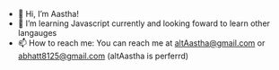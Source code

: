 - 👋 Hi, I’m Aastha!
- 👀 I’m learning Javascript currently and looking foward to learn other langauges 
- 📫 How to reach me: You can reach me at altAastha@gmail.com or abhatt8125@gmail.com (altAastha is perferrd) 
